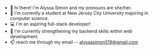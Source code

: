- 👋 hi there! i'm Alyssa Simon and my pronouns are she/her.
- 🏫 i'm currently a student at New Jersey City University majoring in computer science.
- 💻 i'm an aspiring full-stack developer!
- 🌱 i'm currently strengthening my backend skills within web development.
- 📫 reach me through my email -- alyssasimon519@gmail.com
